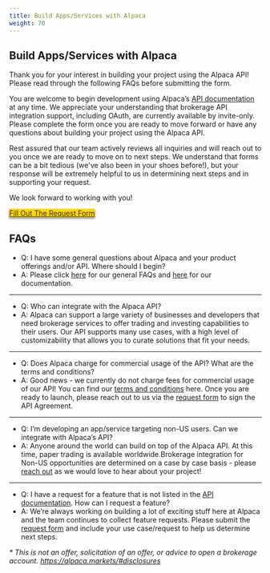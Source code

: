```yaml
---
title: Build Apps/Services with Alpaca
weight: 70
---
```


## Build Apps/Services with Alpaca

Thank you for your interest in building your project using the Alpaca API! Please read through the following FAQs before submitting the form. 

You are welcome to begin development using Alpaca’s [API documentation](https://docs.alpaca.markets/api-documentation/) at any time. We appreciate your understanding that brokerage API integration support, including OAuth, are currently available by invite-only. Please complete the form once you are ready to move forward or have any questions about building your project using the Alpaca API.

Rest assured that our team actively reviews all inquiries and will reach out to you once we are ready to move on to next steps. We understand that forms can be a bit tedious (we've also been in your shoes before!), but your response will be extremely helpful to us in determining next steps and in supporting your request.

We look forward to working with you!

<a class="toggle-button cta-button-key" href="https://forms.gle/Wwt99XgK9t9a9x8y9" style="background-color: gold; color: #303030; float: none; margin: 0 auto; border: none; box-shadow: 0 2px 4px 0 rgba(0, 0, 0, 0.5);">
Fill Out The Request Form
</a>


## FAQs

- Q: I have some general questions about Alpaca and your product offerings and/or API. Where should I begin? 
- A: Please click [here](https://support.alpaca.markets/hc/en-us/) for our general FAQs and [here](https://docs.alpaca.markets/) for our documentation.

----

- Q: Who can integrate with the Alpaca API? 
- A: Alpaca can support a large variety of businesses and developers that need brokerage services to offer trading and investing capabilities to their users. Our API supports many use cases, with a high level of customizability that allows you to curate solutions that fit your needs. 

----

- Q: Does Alpaca charge for commercial usage of the API? What are the terms and conditions?
- A: Good news - we currently do not charge fees for commercial usage of our API! You can find our [terms and conditions](https://files.alpaca.markets/disclosures/alpaca_terms_and_conditions.pdf) here. Once you are ready to launch, please reach out to us via the [request form](https://forms.gle/mUXFdKFvbKxPADjXA) to sign the API Agreement. 

----

- Q: I’m developing an app/service targeting non-US users. Can we integrate with Alpaca’s API? 
- A: Anyone around the world can build on top of the Alpaca API. At this time, paper trading is available worldwide.Brokerage integration for Non-US opportunities are determined on a case by case basis - please [reach out](https://forms.gle/mUXFdKFvbKxPADjXA) as we would love to hear about your project! 

----

- Q: I have a request for a feature that is not listed in the [API documentation](https://docs.alpaca.markets/api-documentation/). How can I request a feature?
- A: We’re always working on building a lot of exciting stuff here at Alpaca and the team continues to collect feature requests. Please submit the [request form](https://forms.gle/mUXFdKFvbKxPADjXA) and include your use case/request to help us determine next steps.  

<i>\* This is not an offer, solicitation of an offer, or advice to open a brokerage account. https://alpaca.markets/#disclosures </i>